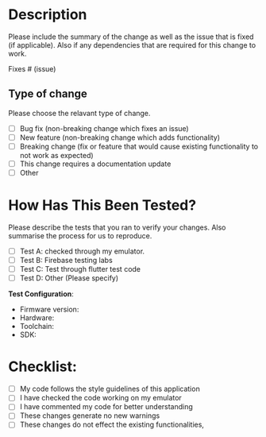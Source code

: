 # Description

Please include the summary of the change as well as the issue that is fixed (if applicable). Also if any dependencies that are required for this change to work.

Fixes # (issue)

## Type of change

Please choose the relavant type of change.

- [ ] Bug fix (non-breaking change which fixes an issue)
- [ ] New feature (non-breaking change which adds functionality)
- [ ] Breaking change (fix or feature that would cause existing functionality to not work as expected)
- [ ] This change requires a documentation update
- [ ] Other

# How Has This Been Tested?

Please describe the tests that you ran to verify your changes. Also summarise the process for us to reproduce.

- [ ] Test A: checked through my emulator.
- [ ] Test B: Firebase testing labs
- [ ] Test C: Test through flutter test code
- [ ] Test D: Other (Please specify)

**Test Configuration**:
* Firmware version:
* Hardware:
* Toolchain:
* SDK:

# Checklist:

- [ ] My code follows the style guidelines of this application
- [ ] I have checked the code working on my emulator
- [ ] I have commented my code for better understanding
- [ ] These changes generate no new warnings
- [ ] These changes do not effect the existing functionalities, 